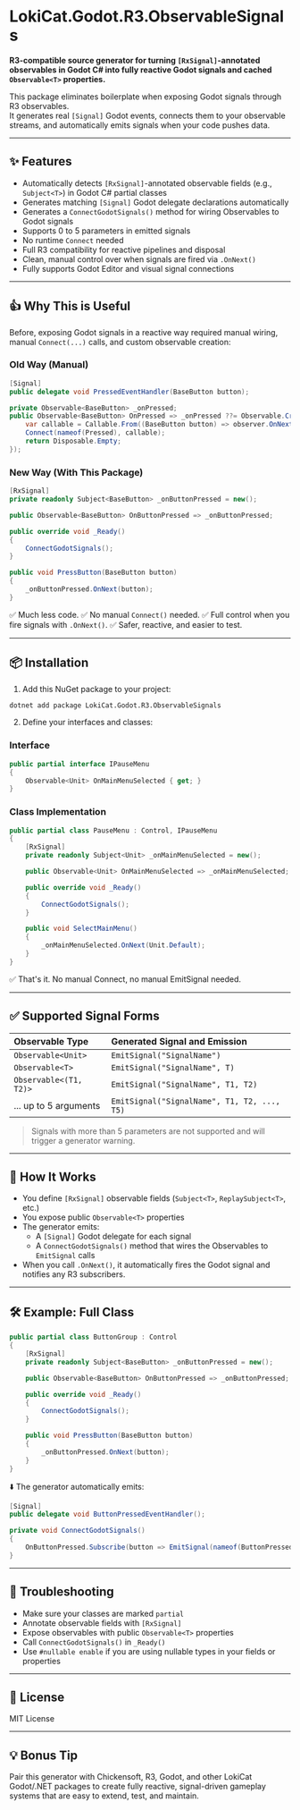 ﻿# LokiCat.Godot.R3.ObservableSignals

**R3-compatible source generator for turning `[RxSignal]`-annotated observables in Godot C# into fully reactive Godot signals and cached `Observable<T>` properties.**

This package eliminates boilerplate when exposing Godot signals through R3 observables.  
It generates real `[Signal]` Godot events, connects them to your observable streams, and automatically emits signals when your code pushes data.

---

## ✨ Features

- Automatically detects `[RxSignal]`-annotated observable fields (e.g., `Subject<T>`) in Godot C# partial classes
- Generates matching `[Signal]` Godot delegate declarations automatically
- Generates a `ConnectGodotSignals()` method for wiring Observables to Godot signals
- Supports 0 to 5 parameters in emitted signals
- No runtime `Connect` needed
- Full R3 compatibility for reactive pipelines and disposal
- Clean, manual control over when signals are fired via `.OnNext()`
- Fully supports Godot Editor and visual signal connections

---

## 👍 Why This is Useful

Before, exposing Godot signals in a reactive way required manual wiring, manual `Connect(...)` calls, and custom observable creation:

### Old Way (Manual)

```csharp
[Signal]
public delegate void PressedEventHandler(BaseButton button);

private Observable<BaseButton> _onPressed;
public Observable<BaseButton> OnPressed => _onPressed ??= Observable.Create<BaseButton>(observer => {
    var callable = Callable.From((BaseButton button) => observer.OnNext(button));
    Connect(nameof(Pressed), callable);
    return Disposable.Empty;
});
```

### New Way (With This Package)

```csharp
[RxSignal]
private readonly Subject<BaseButton> _onButtonPressed = new();

public Observable<BaseButton> OnButtonPressed => _onButtonPressed;

public override void _Ready()
{
    ConnectGodotSignals();
}

public void PressButton(BaseButton button)
{
    _onButtonPressed.OnNext(button);
}
```

✅ Much less code.
✅ No manual `Connect()` needed.
✅ Full control when you fire signals with `.OnNext()`.
✅ Safer, reactive, and easier to test.

---

## 📦 Installation

1. Add this NuGet package to your project:

```sh
dotnet add package LokiCat.Godot.R3.ObservableSignals
```

2. Define your interfaces and classes:

### Interface

```csharp
public partial interface IPauseMenu
{
    Observable<Unit> OnMainMenuSelected { get; }
}
```

### Class Implementation

```csharp
public partial class PauseMenu : Control, IPauseMenu
{
    [RxSignal]
    private readonly Subject<Unit> _onMainMenuSelected = new();

    public Observable<Unit> OnMainMenuSelected => _onMainMenuSelected;

    public override void _Ready()
    {
        ConnectGodotSignals();
    }

    public void SelectMainMenu()
    {
        _onMainMenuSelected.OnNext(Unit.Default);
    }
}
```

✅ That's it. No manual Connect, no manual EmitSignal needed.

---

## ✅ Supported Signal Forms

| Observable Type                     | Generated Signal and Emission |
|:------------------------------------ |:-------------------------------|
| `Observable<Unit>`                  | `EmitSignal("SignalName")`     |
| `Observable<T>`                     | `EmitSignal("SignalName", T)`  |
| `Observable<(T1, T2)>`              | `EmitSignal("SignalName", T1, T2)` |
| ... up to 5 arguments               | `EmitSignal("SignalName", T1, T2, ..., T5)` |

> Signals with more than 5 parameters are not supported and will trigger a generator warning.

---

## 🧠 How It Works

- You define `[RxSignal]` observable fields (`Subject<T>`, `ReplaySubject<T>`, etc.)
- You expose public `Observable<T>` properties
- The generator emits:
  - A `[Signal]` Godot delegate for each signal
  - A `ConnectGodotSignals()` method that wires the Observables to `EmitSignal` calls
- When you call `.OnNext()`, it automatically fires the Godot signal and notifies any R3 subscribers.

---

## 🛠 Example: Full Class

```csharp
public partial class ButtonGroup : Control
{
    [RxSignal]
    private readonly Subject<BaseButton> _onButtonPressed = new();

    public Observable<BaseButton> OnButtonPressed => _onButtonPressed;

    public override void _Ready()
    {
        ConnectGodotSignals();
    }

    public void PressButton(BaseButton button)
    {
        _onButtonPressed.OnNext(button);
    }
}
```

⬇️ The generator automatically emits:

```csharp
[Signal]
public delegate void ButtonPressedEventHandler();

private void ConnectGodotSignals()
{
    OnButtonPressed.Subscribe(button => EmitSignal(nameof(ButtonPressed), button)).AddTo(this);
}
```

---

## 🧪 Troubleshooting

- Make sure your classes are marked `partial`
- Annotate observable fields with `[RxSignal]`
- Expose observables with public `Observable<T>` properties
- Call `ConnectGodotSignals()` in `_Ready()`
- Use `#nullable enable` if you are using nullable types in your fields or properties

---

## 📄 License

MIT License

---

## 💡 Bonus Tip

Pair this generator with Chickensoft, R3, Godot, and other LokiCat Godot/.NET packages to create fully reactive, signal-driven gameplay systems that are easy to extend, test, and maintain.

